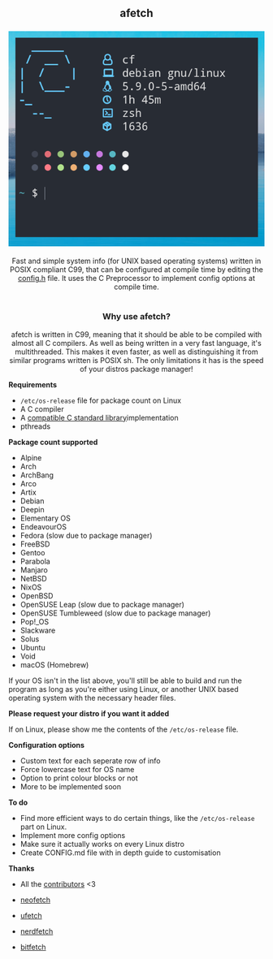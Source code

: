 <h2 align="center"> afetch </h2>

<h3 align="center"> <img src="img/logo.png"> </h3>


<p align=center>Fast and simple system info (for UNIX based operating systems) written in POSIX compliant C99, that can be configured at compile time by editing the <a href="src/config.h">config.h</a> file. It uses the C Preprocessor to implement config options at compile time. <br> <br>

<h3 align="center"> Why use afetch? </h3>
<p align="center"> afetch is written in C99, meaning that it should be able to be compiled with almost all C compilers. As well as being written in a very fast language, it's multithreaded. This makes it even faster, as well as distinguishing it from similar programs written is POSIX sh. The only limitations it has is the speed of your distros package manager! </p>

**Requirements**
*  `/etc/os-release` file for package count on Linux
*  A C compiler
*  A <a href="https://en.wikipedia.org/wiki/C_POSIX_library">compatible C standard library</a>implementation
*  pthreads

**Package count supported**

*  Alpine
*  Arch
*  ArchBang
*  Arco
*  Artix
*  Debian
*  Deepin
*  Elementary OS
*  EndeavourOS
*  Fedora (slow due to package manager)
*  FreeBSD
*  Gentoo
*  Parabola
*  Manjaro
*  NetBSD
*  NixOS
*  OpenBSD
*  OpenSUSE Leap (slow due to package manager)
*  OpenSUSE Tumbleweed (slow due to package manager)
*  Pop!_OS
*  Slackware
*  Solus
*  Ubuntu
*  Void
*  macOS (Homebrew)

If your OS isn't in the list above, you'll still be able to build and run the program as long as you're either using Linux, or another UNIX based operating system with the necessary header files.


**Please request your distro if you want it added**

If on Linux, please show me the contents of the `/etc/os-release` file.



**Configuration options**
*  Custom text for each seperate row of info
*  Force lowercase text for OS name
*  Option to print colour blocks or not
*  More to be implemented soon



**To do**
*  Find more efficient ways to do certain things, like the `/etc/os-release` part on Linux.
*  Implement more config options
*  Make sure it actually works on every Linux distro
*  Create CONFIG.md file with in depth guide to customisation

**Thanks**
*  All the [contributors](https://github.com/13-CF/afetch/graphs/contributors) <3

*  [neofetch](https://github.com/dylanaraps/neofetch)
*  [ufetch](https://github.com/jschx/ufetch)
*  [nerdfetch](https://github.com/ThatOneCalculator/NerdFetch)
*  [bitfetch](https://gitlab.com/bit9tream/bitfetch)



